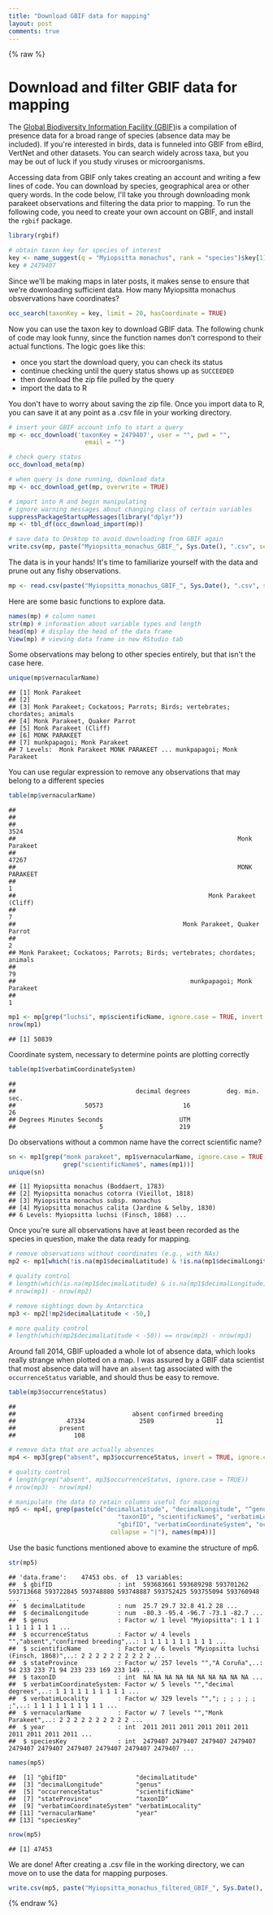```yaml
---
title: "Download GBIF data for mapping"
layout: post
comments: true
---
```


{% raw %}

# Download and filter GBIF data for mapping

The [Global Biodiversity Information Facility (GBIF)](http://www.gbif.org)is a compilation of presence data for a broad range of species (absence data may be included). If you're interested in birds, data is funneled into GBIF from eBird, VertNet and other datasets. You can search widely across taxa, but you may be out of luck if you study viruses or microorganisms.  

Accessing data from GBIF only takes creating an account and writing a few lines of code. You can download by species, geographical area or other query words. In the code below, I'll take you through downloading monk parakeet observations and filtering the data prior to mapping. To run the following code, you need to create your own account on GBIF, and install the `rgbif` package.


```r
library(rgbif)

# obtain taxon key for species of interest
key <- name_suggest(q = "Myiopsitta monachus", rank = "species")$key[1]
key # 2479407
```

Since we'll be making maps in later posts, it makes sense to ensure that we're downloading sufficient data. How many Myiopsitta monachus obsvervations have coordinates?

```r
occ_search(taxonKey = key, limit = 20, hasCoordinate = TRUE)
```

Now you can use the taxon key to download GBIF data. The following chunk of code may look funny, since the function names don't correspond to their actual functions. The logic goes like this: 
* once you start the download query, you can check its status
* continue checking until the query status shows up as `SUCCEEDED` 
* then download the zip file pulled by the query 
* import the data to R

You don't have to worry about saving the zip file. Once you import data to R, you can save it at any point as a .csv file in your working directory.  

```r
# insert your GBIF account info to start a query
mp <- occ_download('taxonKey = 2479407', user = "", pwd = "",
                     email = "")

# check query status
occ_download_meta(mp)

# when query is done running, download data
mp <- occ_download_get(mp, overwrite = TRUE)

# import into R and begin manipulating
# ignore warning messages about changing class of certain variables
suppressPackageStartupMessages(library("dplyr"))
mp <- tbl_df(occ_download_import(mp))

# save data to Desktop to avoid downloading from GBIF again
write.csv(mp, paste("Myiopsitta_monachus_GBIF_", Sys.Date(), ".csv", sep = ""))
```

The data is in your hands! It's time to familiarize yourself with the data and prune out any fishy observations. 




```r
mp <- read.csv(paste("Myiopsitta_monachus_GBIF_", Sys.Date(), ".csv", sep = ""), header = TRUE)
```

Here are some basic functions to explore data.

```r
names(mp) # column names
str(mp) # information about variable types and length
head(mp) # display the head of the data frame
View(mp) # viewing data frame in new RStudio tab
```

Some observations may belong to other species entirely, but that isn't the case here.

```r
unique(mp$vernacularName) 
```

```
## [1] Monk Parakeet                                                            
## [2]                                                                          
## [3] Monk Parakeet; Cockatoos; Parrots; Birds; vertebrates; chordates; animals
## [4] Monk Parakeet, Quaker Parrot                                             
## [5] Monk Parakeet (Cliff)                                                    
## [6] MONK PARAKEET                                                            
## [7] munkpapagoi; Monk Parakeet                                               
## 7 Levels:  Monk Parakeet MONK PARAKEET ... munkpapagoi; Monk Parakeet
```

You can use regular expression to remove any observations that may belong to a different species

```r
table(mp$vernacularName)
```

```
## 
##                                                                           
##                                                                      3524 
##                                                             Monk Parakeet 
##                                                                     47267 
##                                                             MONK PARAKEET 
##                                                                         1 
##                                                     Monk Parakeet (Cliff) 
##                                                                         7 
##                                              Monk Parakeet, Quaker Parrot 
##                                                                         2 
## Monk Parakeet; Cockatoos; Parrots; Birds; vertebrates; chordates; animals 
##                                                                        79 
##                                                munkpapagoi; Monk Parakeet 
##                                                                         1
```

```r
mp1 <- mp[grep("luchsi", mp$scientificName, ignore.case = TRUE, invert = TRUE), ]
nrow(mp1) 
```

```
## [1] 50839
```

Coordinate system, necessary to determine points are plotting correctly

```r
table(mp1$verbatimCoordinateSystem)
```

```
## 
##                                 decimal degrees          deg. min. sec. 
##                   50573                      16                      26 
## Degrees Minutes Seconds                     UTM 
##                       5                     219
```

Do observations without a common name have the correct scientific name? 

```r
sn <- mp1[grep("monk parakeet", mp1$vernacularName, ignore.case = TRUE, invert = TRUE), 
               grep("scientificName$", names(mp1))]
unique(sn)
```

```
## [1] Myiopsitta monachus (Boddaert, 1783)              
## [2] Myiopsitta monachus cotorra (Vieillot, 1818)      
## [3] Myiopsitta monachus subsp. monachus               
## [4] Myiopsitta monachus calita (Jardine & Selby, 1830)
## 6 Levels: Myiopsitta luchsi (Finsch, 1868) ...
```

Once you're sure all observations have at least been recorded as the species in question, make the data ready for mapping. 

```r
# remove observations without coordinates (e.g., with NAs)
mp2 <- mp1[which(!is.na(mp1$decimalLatitude) & !is.na(mp1$decimalLongitude)), ]

# quality control
# length(which(is.na(mp1$decimalLatitude) & is.na(mp1$decimalLongitude))) 
# nrow(mp1) - nrow(mp2)

# remove sightings down by Antarctica
mp3 <- mp2[!mp2$decimalLatitude < -50,]

# more quality control
# length(which(mp2$decimalLatitude < -50)) == nrow(mp2) - nrow(mp3)
```


Around fall 2014, GBIF uploaded a whole lot of absence data, which looks really strange when plotted on a map. I was assured by a GBIF data scientist that most absence data will have an `absent` tag associated with the `occurrenceStatus` variable, and should thus be easy to remove. 

```r
table(mp3$occurrenceStatus)
```

```
## 
##                                absent confirmed breeding 
##              47334               2589                 11 
##            present 
##                108
```

```r
# remove data that are actually absences
mp4 <- mp3[grep("absent", mp3$occurrenceStatus, invert = TRUE, ignore.case = TRUE), ]

# quality control
# length(grep("absent", mp3$occurrenceStatus, ignore.case = TRUE))
# nrow(mp3) - nrow(mp4)

# manipulate the data to retain columns useful for mapping
mp5 <- mp4[, grep(paste(c("decimalLatitude", "decimalLongitude", "^genus$", "speciesKey", "vernacularName" , "year", 
                              "taxonID", "scientificName$", "verbatimLocality", "stateProvince", 
                              "gbifID", "verbatimCoordinateSystem", "occurrenceStatus"), 
                            collapse = "|"), names(mp4))]
```

Use the basic functions mentioned above to examine the structure of mp6.

```r
str(mp5)
```

```
## 'data.frame':	47453 obs. of  13 variables:
##  $ gbifID                  : int  593683661 593689298 593701262 593713668 593722845 593748880 593748887 593752425 593755094 593760948 ...
##  $ decimalLatitude         : num  25.7 29.7 32.8 41.2 28 ...
##  $ decimalLongitude        : num  -80.3 -95.4 -96.7 -73.1 -82.7 ...
##  $ genus                   : Factor w/ 1 level "Myiopsitta": 1 1 1 1 1 1 1 1 1 1 ...
##  $ occurrenceStatus        : Factor w/ 4 levels "","absent","confirmed breeding",..: 1 1 1 1 1 1 1 1 1 1 ...
##  $ scientificName          : Factor w/ 6 levels "Myiopsitta luchsi (Finsch, 1868)",..: 2 2 2 2 2 2 2 2 2 2 ...
##  $ stateProvince           : Factor w/ 257 levels "","A Coruña",..: 94 233 233 71 94 233 233 169 233 149 ...
##  $ taxonID                 : int  NA NA NA NA NA NA NA NA NA NA ...
##  $ verbatimCoordinateSystem: Factor w/ 5 levels "","decimal degrees",..: 1 1 1 1 1 1 1 1 1 1 ...
##  $ verbatimLocality        : Factor w/ 329 levels "","; ; ; ; ; ; ;",..: 1 1 1 1 1 1 1 1 1 1 ...
##  $ vernacularName          : Factor w/ 7 levels "","Monk Parakeet",..: 2 2 2 2 2 2 2 2 2 2 ...
##  $ year                    : int  2011 2011 2011 2011 2011 2011 2011 2011 2011 2011 ...
##  $ speciesKey              : int  2479407 2479407 2479407 2479407 2479407 2479407 2479407 2479407 2479407 2479407 ...
```

```r
names(mp5)
```

```
##  [1] "gbifID"                   "decimalLatitude"         
##  [3] "decimalLongitude"         "genus"                   
##  [5] "occurrenceStatus"         "scientificName"          
##  [7] "stateProvince"            "taxonID"                 
##  [9] "verbatimCoordinateSystem" "verbatimLocality"        
## [11] "vernacularName"           "year"                    
## [13] "speciesKey"
```

```r
nrow(mp5)
```

```
## [1] 47453
```

We are done! After creating a .csv file in the working directory, we can move on to use the data for mapping purposes.

```r
write.csv(mp5, paste("Myiopsitta_monachus_filtered_GBIF_", Sys.Date(), ".csv", sep = ""))
```


{% endraw %}
